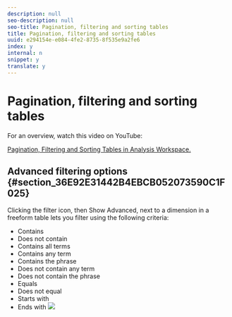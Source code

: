 ```yaml
---
description: null
seo-description: null
seo-title: Pagination, filtering and sorting tables
title: Pagination, filtering and sorting tables
uuid: e294154e-e084-4fe2-8735-8f535e9a2fe6
index: y
internal: n
snippet: y
translate: y
---
```


# Pagination, filtering and sorting tables

For an overview, watch this video on YouTube: 

[ Pagination, Filtering and Sorting Tables in Analysis Workspace.](https://www.youtube.com/watch?v=2zxpRPCGspg) 

## Advanced filtering options {#section_36E92E31442B4EBCB052073590C1F025}

Clicking the filter icon, then Show Advanced, next to a dimension in a freeform table lets you filter using the following criteria: 

* Contains
* Does not contain
* Contains all terms
* Contains any term
* Contains the phrase
* Does not contain any term
* Does not contain the phrase
* Equals
* Does not equal
* Starts with
* Ends with
![](graphics/advanced-filter.png) 
